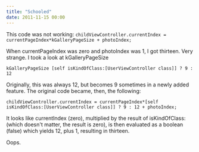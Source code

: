 ```yaml
---
title: "Schooled"
date: 2011-11-15 00:00
---
```


<import><p>This code was not working:
<code>childViewController.currentIndex = currentPageIndex*kGalleryPageSize + photoIndex;</code></p>
<p>When currentPageIndex was zero and photoIndex was 1, I got thirteen. Very strange. I took a look at kGalleryPageSize</p>
<p><code>kGalleryPageSize [self isKindOfClass:[UserViewController class]] ? 9 : 12</code></p>
<p>Originally, this was always 12, but becomes 9 sometimes in a newly added feature. The original code became, then, the following:</p>
<p><code>childViewController.currentIndex = currentPageIndex*[self isKindOfClass:[UserViewController class]] ? 9 : 12 + photoIndex;</code></p>
<p>It looks like currentIndex (zero), multiplied by the result of isKindOfClass: (which doesn't matter, the result is zero), is then evaluated as a boolean (false) which yields 12, plus 1, resulting in thirteen.</p>
<p>Oops.</p></import>

<!-- more -->

